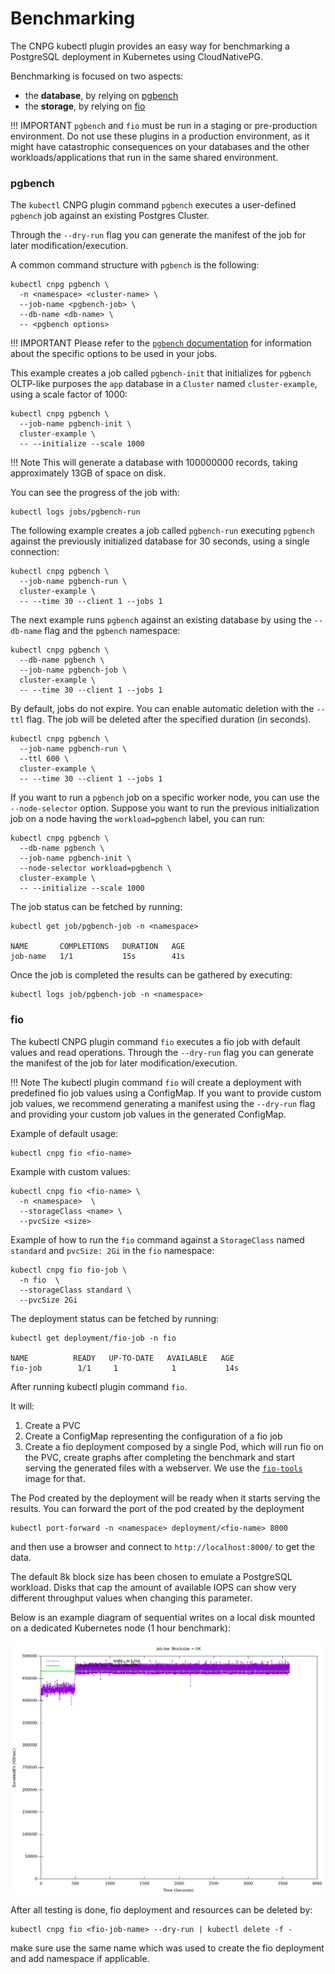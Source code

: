 # Benchmarking

The CNPG kubectl plugin provides an easy way for benchmarking a PostgreSQL deployment in Kubernetes using CloudNativePG.

Benchmarking is focused on two aspects:

- the **database**, by relying on [pgbench](https://www.postgresql.org/docs/current/pgbench.html)
- the **storage**, by relying on [fio](https://fio.readthedocs.io/en/latest/fio_doc.html)

!!! IMPORTANT
    `pgbench` and `fio` must be run in a staging or pre-production environment.
    Do not use these plugins in a production environment, as it might have
    catastrophic consequences on your databases and the other
    workloads/applications that run in the same shared environment.

### pgbench

The `kubectl` CNPG plugin command `pgbench` executes a user-defined `pgbench` job
against an existing Postgres Cluster.

Through the `--dry-run` flag you can generate the manifest of the job for later
modification/execution.

A common command structure with `pgbench` is the following:

```shell
kubectl cnpg pgbench \
  -n <namespace> <cluster-name> \
  --job-name <pgbench-job> \
  --db-name <db-name> \
  -- <pgbench options>
```

!!! IMPORTANT
    Please refer to the [`pgbench` documentation](https://www.postgresql.org/docs/current/pgbench.html)
    for information about the specific options to be used in your jobs.

This example creates a job called `pgbench-init` that initializes for `pgbench`
OLTP-like purposes the `app` database in a `Cluster` named `cluster-example`,
using a scale factor of 1000:

```shell
kubectl cnpg pgbench \
  --job-name pgbench-init \
  cluster-example \
  -- --initialize --scale 1000
```

!!! Note
    This will generate a database with 100000000 records, taking approximately 13GB
    of space on disk.

You can see the progress of the job with:

```shell
kubectl logs jobs/pgbench-run
```

The following example creates a job called `pgbench-run` executing `pgbench`
against the previously initialized database for 30 seconds, using a single
connection:

```shell
kubectl cnpg pgbench \
  --job-name pgbench-run \
  cluster-example \
  -- --time 30 --client 1 --jobs 1
```

The next example runs `pgbench` against an existing database by using the
`--db-name` flag and the `pgbench` namespace:

```shell
kubectl cnpg pgbench \
  --db-name pgbench \
  --job-name pgbench-job \
  cluster-example \
  -- --time 30 --client 1 --jobs 1
```

By default, jobs do not expire. You can enable automatic deletion with the
`--ttl` flag. The job will be deleted after the specified duration (in seconds).
```shell
kubectl cnpg pgbench \
  --job-name pgbench-run \
  --ttl 600 \
  cluster-example \
  -- --time 30 --client 1 --jobs 1
```

If you want to run a `pgbench` job on a specific worker node, you can use
the `--node-selector` option. Suppose you want to run the previous
initialization job on a node having the `workload=pgbench` label, you can run:

```shell
kubectl cnpg pgbench \
  --db-name pgbench \
  --job-name pgbench-init \
  --node-selector workload=pgbench \
  cluster-example \
  -- --initialize --scale 1000
```

The job status can be fetched by running:
```
kubectl get job/pgbench-job -n <namespace>

NAME       COMPLETIONS   DURATION   AGE
job-name   1/1           15s        41s
```

Once the job is completed the results can be gathered by executing:
```
kubectl logs job/pgbench-job -n <namespace>
```

### fio

The kubectl CNPG plugin command `fio` executes a fio job with default values
and read operations.
Through the `--dry-run` flag you can generate the manifest of the job for later
modification/execution.

!!! Note
    The kubectl plugin command `fio` will create a deployment with predefined
    fio job values using a ConfigMap. If you want to provide custom job values, we
    recommend generating a manifest using the `--dry-run` flag and providing your
    custom job values in the generated ConfigMap.

Example of default usage:

```shell
kubectl cnpg fio <fio-name>
```
Example with custom values:

```shell
kubectl cnpg fio <fio-name> \
  -n <namespace>  \
  --storageClass <name> \
  --pvcSize <size>
```

Example of how to run the `fio` command against a `StorageClass` named
`standard` and `pvcSize: 2Gi` in the `fio` namespace:

```shell
kubectl cnpg fio fio-job \
  -n fio  \
  --storageClass standard \
  --pvcSize 2Gi
```

The deployment status can be fetched by running:
```shell
kubectl get deployment/fio-job -n fio

NAME          READY   UP-TO-DATE   AVAILABLE   AGE
fio-job        1/1     1            1           14s

```

After running kubectl plugin command `fio`.

It will:

1. Create a PVC
1. Create a ConfigMap representing the configuration of a fio job
1. Create a fio deployment composed by a single Pod, which will run fio on
   the PVC, create graphs after completing the benchmark and start serving the
   generated files with a webserver. We use the
   [`fio-tools`](https://github.com/wallnerryan/fio-tools`) image for that.

The Pod created by the deployment will be ready when it starts serving the
results. You can forward the port of the pod created by the deployment

```
kubectl port-forward -n <namespace> deployment/<fio-name> 8000
```

and then use a browser and connect to `http://localhost:8000/` to get the data.

The default 8k block size has been chosen to emulate a PostgreSQL workload.
Disks that cap the amount of available IOPS can show very different throughput
values when changing this parameter.

Below is an example diagram of sequential writes on a local disk
mounted on a dedicated Kubernetes node
(1 hour benchmark):

![Sequential writes bandwidth](images/write_bw.1-2Draw.png)

After all testing is done, fio deployment and resources can be deleted by:
```shell
kubectl cnpg fio <fio-job-name> --dry-run | kubectl delete -f -
```
make sure use the same name which was used to create the fio deployment and add namespace if applicable.
